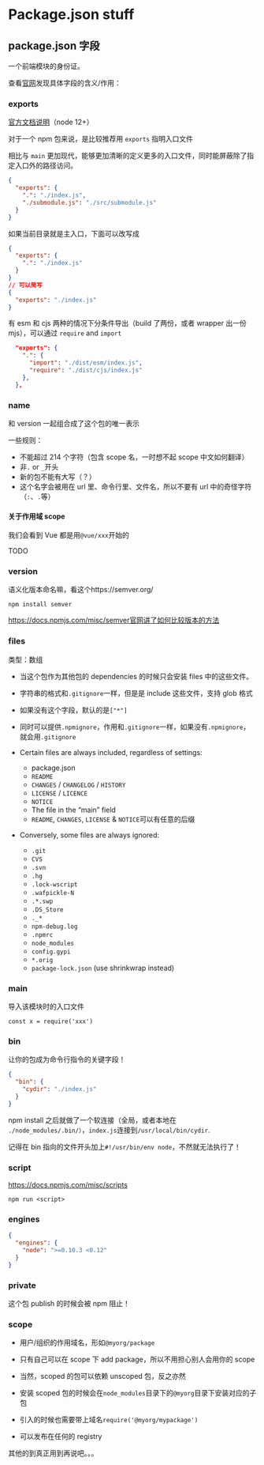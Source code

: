 # Package.json stuff

## package.json 字段

一个前端模块的身份证。

查看[官网](https://docs.npmjs.com/files/package.json)发现具体字段的含义/作用：

### exports

[官方文档说明](https://nodejs.org/api/packages.html#packages_exports)（node 12+）

对于一个 npm 包来说，是比较推荐用 `exports` 指明入口文件

相比与 `main` 更加现代，能够更加清晰的定义更多的入口文件，同时能屏蔽除了指定入口外的路径访问。

```json
{
  "exports": {
    ".": "./index.js",
    "./submodule.js": "./src/submodule.js"
  }
}
```

如果当前目录就是主入口，下面可以改写成

```json
{
  "exports": {
    ".": "./index.js"
  }
}
// 可以简写
{
  "exports": "./index.js"
}
```

有 esm 和 cjs 两种的情况下分条件导出（build 了两份，或者 wrapper 出一份 mjs），可以通过 `require` and `import`

```json
  "exports": {
    ".": {
      "import": "./dist/esm/index.js",
      "require": "./dist/cjs/index.js"
    },
  },
```

### name

和 version 一起组合成了这个包的唯一表示

一些规则：

- 不能超过 214 个字符（包含 scope 名，一时想不起 scope 中文如何翻译）
- 非`.` or `_`开头
- 新的包不能有大写（？）
- 这个名字会被用在 url 里、命令行里、文件名，所以不要有 url 中的奇怪字符（`:`、`.`等）

#### 关于作用域 scope

我们会看到 Vue 都是用`@vue/xxx`开始的

TODO

### version

语义化版本命名嘛，看这个https://semver.org/

`npm install semver`

https://docs.npmjs.com/misc/semver官网讲了如何比较版本的方法

### files

类型：数组

- 当这个包作为其他包的 dependencies 的时候只会安装 files 中的这些文件。

- 字符串的格式和`.gitignore`一样，但是是 include 这些文件，支持 glob 格式

- 如果没有这个字段，默认的是`["*"]`

- 同时可以提供`.npmignore`，作用和`.gitignore`一样，如果没有`.npmignore`，就会用`.gitignore`

- Certain files are always included, regardless of settings:
  - package.json
  - `README`
  - `CHANGES` / `CHANGELOG` / `HISTORY`
  - `LICENSE` / `LICENCE`
  - `NOTICE`
  - The file in the “main” field
  - `README`, `CHANGES`, `LICENSE` & `NOTICE`可以有任意的后缀
- Conversely, some files are always ignored:
  - `.git`
  - `CVS`
  - `.svn`
  - `.hg`
  - `.lock-wscript`
  - `.wafpickle-N`
  - `.*.swp`
  - `.DS_Store`
  - `._*`
  - `npm-debug.log`
  - `.npmrc`
  - `node_modules`
  - `config.gypi`
  - `*.orig`
  - `package-lock.json` (use shrinkwrap instead)

### main

导入该模块时的入口文件

`const x = require('xxx')`

### bin

让你的包成为命令行指令的关键字段！

```json
{
  "bin": {
    "cydir": "./index.js"
  }
}
```

npm install 之后就做了一个软连接（全局，或者本地在` ./node_modules/.bin/）`，`index.js`连接到`/usr/local/bin/cydir`.

记得在 bin 指向的文件开头加上`#!/usr/bin/env node`，不然就无法执行了！

### script

https://docs.npmjs.com/misc/scripts

`npm run <script>`

### engines

```json
{
  "engines": {
    "node": ">=0.10.3 <0.12"
  }
}
```

### private

这个包 publish 的时候会被 npm 阻止！

### scope

- 用户/组织的作用域名，形如`@myorg/package`

- 只有自己可以在 scope 下 add package，所以不用担心别人会用你的 scope

- 当然，scoped 的包可以依赖 unscoped 包，反之亦然

- 安装 scoped 包的时候会在`node_modules`目录下的`@myorg`目录下安装对应的子包

- 引入的时候也需要带上域名`require('@myorg/mypackage')`

- 可以发布在任何的 registry

其他的到真正用到再说吧。。。

